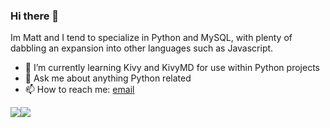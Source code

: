 ### Hi there 👋
Im Matt and I tend to specialize in Python and MySQL, with plenty of dabbling an expansion into other languages such as Javascript.

- 🌱 I’m currently learning Kivy and KivyMD for use within Python projects
- 💬 Ask me about anything Python related
- 📫 How to reach me: [email](mailto:matthewinwards@hotmail.co.uk)

<p style="display:flex;justify-content:top">
  <img align="center" src="https://github-readme-stats.vercel.app/api?username=m-inwards&count_private=true&show_icons=true&theme=dark" />
  <img align="center" src="https://github-readme-stats.vercel.app/api/top-langs/?username=m-inwards&theme=dark&layout=compact" />
</p>
